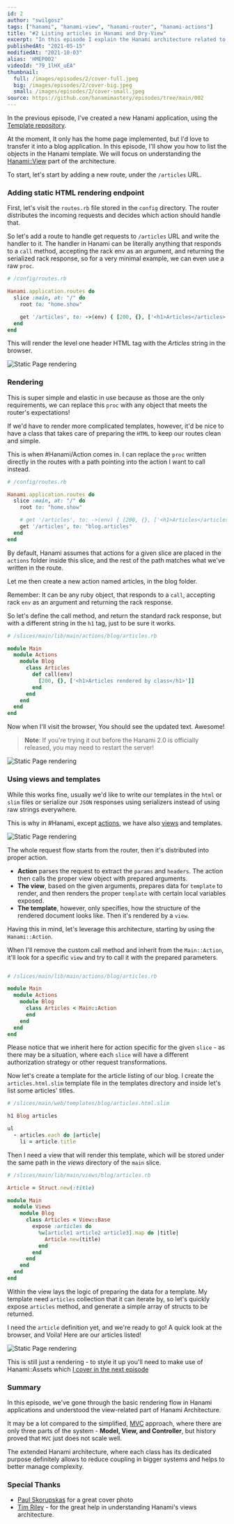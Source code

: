 ```yaml
---
id: 2
author: "swilgosz"
tags: ["hanami", "hanami-view", "hanami-router", "hanami-actions"]
title: "#2 Listing articles in Hanami and Dry-View"
excerpt: "In this episode I explain the Hanami architecture related to views rendering, by using Hanami View, Hanami Actions and templates, to list articles for a blog applicaton."
publishedAt: "2021-05-15"
modifiedAt: "2021-10-03"
alias: 'HMEP002'
videoId: "79_1lHX_uEA"
thumbnail:
  full: /images/episodes/2/cover-full.jpeg
  big: /images/episodes/2/cover-big.jpeg
  small: /images/episodes/2/cover-small.jpeg
source: https://github.com/hanamimastery/episodes/tree/main/002
---
```


In the previous episode, I've created a new Hanami application, using the [Template repository](/episodes/1-creating-hanami-application).

At the moment, It only has the home page implemented, but I'd love to transfer it into a blog application. In this episode, I'll show you how to list the objects in the Hanami template. We will focus on understanding the [Hanami::View](https://github.com/hanami/view) part of the architecture.

To start, let's start by adding a new route, under the `/articles` URL.

### Adding static HTML rendering endpoint

First, let's visit the `routes.rb` file stored in the `config` directory. The router distributes the incoming requests and decides which action should handle that.

So let's add a route to handle get requests to `/articles` URL and write the handler to it. The handler in Hanami can be literally anything that responds to a `call` method, accepting the rack env as an argument, and returning the serialized rack response, so for a very minimal example, we can even use a raw `proc`.

```ruby
# /config/routes.rb

Hanami.application.routes do
  slice :main, at: "/" do
    root to: "home.show"

    get '/articles', to: ->(env) { [200, {}, ['<h1>Articles</articles>']] }
  end
end
```

This will render the level one header HTML tag with the _Articles_ string in the browser.

![Static Page rendering](/images/episodes/2/static-browser.png)

### Rendering

This is super simple and elastic in use because as those are the only requirements, we can replace this `proc` with any object that meets the router's expectations!

If we'd have to render more complicated templates, however, it'd be nice to have a class that takes care of preparing the `HTML` to keep our routes clean and simple.

This is when #Hanami/Action comes in. I can replace the `proc` written directly in the routes with a path pointing into the action I want to call instead.

```ruby
# /config/routes.rb

Hanami.application.routes do
  slice :main, at: "/" do
    root to: "home.show"

    # get '/articles', to: ->(env) { [200, {}, ['<h1>Articles</articles>']] }
    get '/articles', to: "blog.articles"
  end
end
```

By default, Hanami assumes that actions for a given slice are placed in the `actions` folder inside this slice, and the rest of the path matches what we've written in the route.

Let me then create a new action named articles, in the blog folder.

Remember: It can be any ruby object, that responds to a `call`, accepting rack `env` as an argument and returning the rack response.

So let's define the call method, and return the standard rack response, but with a different string in the `h1` tag, just to be sure it works.

```ruby
# /slices/main/lib/main/actions/blog/articles.rb

module Main
  module Actions
    module Blog
      class Articles
        def call(env)
          [200, {}, ['<h1>Articles rendered by class</h1>']]
        end
      end
    end
  end
end
```

Now when I'll visit the browser, You should see the updated text. Awesome!

> **Note**: If you're trying it out before the Hanami 2.0 is officially released, you may need to restart the server!

![Static Page rendering](/images/episodes/2/static-browser-from-action.png)

### Using views and templates

While this works fine, usually we'd like to write our templates in the `html` or `slim` files or serialize our `JSON` responses using serializers instead of using raw strings everywhere.

This is why in #Hanami, except [actions](https://github.com/hanami/controller#actions), we have also [views](https://github.com/hanami/view) and templates.

![Static Page rendering](/images/episodes/2/request-flow.png)

The whole request flow starts from the router, then it's distributed into proper action.

- **Action** parses the request to extract the `params` and `headers`. The action then calls the proper view object with prepared arguments.
- **The view**, based on the given arguments, prepares data for `template` to render, and then renders the proper `template` with certain local variables exposed.
- **The template**, however, only specifies, how the structure of the rendered document looks like. Then it's rendered by a `view`.

Having this in mind, let's leverage this architecture, starting by using the `Hanami::Action`.

When I'll remove the custom call method and inherit from the `Main::Action`, it'll look for a specific `view` and try to call it with the prepared parameters.

```ruby

# /slices/main/lib/main/actions/blog/articles.rb

module Main
  module Actions
    module Blog
      class Articles < Main::Action
      end
    end
  end
end
```

Please notice that we inherit here for action specific for the given `slice` - as there may be a situation, where each `slice` will have a different authorization strategy or other request transformations.

Now let's create a template for the article listing of our blog. I create the `articles.html.slim`  template file in the templates directory and inside let's list some articles' titles.

```ruby
# /slices/main/web/templates/blog/articles.html.slim

h1 Blog articles

ul
  - articles.each do |article|
    li = article.title
```

Then I need a view that will render this template, which will be stored under the same path in the _views_ directory of the `main` slice.

```ruby
# /slices/main/lib/main/views/blog/articles.rb

Article = Struct.new(:title)

module Main
  module Views
    module Blog
      class Articles < View::Base
        expose :articles do
          %w[article1 article2 article3].map do |title|
            Article.new(title)
          end
        end
      end
    end
  end
end
```

Within the view lays the logic of preparing the data for a template. My template need `articles` collection that it can iterate by, so let's quickly expose `articles` method, and generate a simple array of structs to be returned.

I need the `article` definition yet, and we're ready to go! A quick look at the browser, and Voila! Here are our articles listed!

![Static Page rendering](/images/episodes/2/articles.png)

This is still just a rendering - to style it up you'll need to make use of Hanami::Assets which [I cover in the next episode](/episodes/3-style-your-app-with-bulma)

### Summary

In this episode, we've gone through the basic rendering flow in Hanami applications and understood the view-related part of Hanami Architecture.

It may be a lot compared to the simplified, [MVC](https://www.tutorialspoint.com/mvc_framework/mvc_framework_introduction.htm) approach, where there are only three parts of the system - **Model, View, and Controller**, but history proved that `MVC` just does not scale well.

The extended Hanami architecture, where each class has its dedicated purpose definitely allows to reduce coupling in bigger systems and helps to better manage complexity.

### Special Thanks

- [Paul Skorupskas](https://unsplash.com/@pawelskor) for a great cover photo
- [Tim Riley](https://timriley.info/) - for the great help in understanding Hanami's views architecture.
